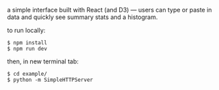 a simple interface built with React (and D3) — users can type or paste in data and quickly see summary stats and a histogram.

to run locally:

    $ npm install
    $ npm run dev

then, in new terminal tab:

    $ cd example/
    $ python -m SimpleHTTPServer

